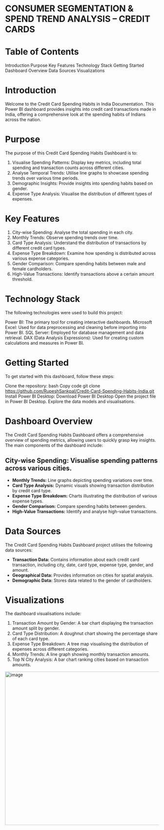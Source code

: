 # CONSUMER SEGMENTATION & SPEND TREND ANALYSIS – CREDIT CARDS
 
# Table of Contents
Introduction
Purpose
Key Features
Technology Stack
Getting Started
Dashboard Overview
Data Sources
Visualizations

# Introduction
Welcome to the Credit Card Spending Habits in India Documentation. This Power BI dashboard provides insights into credit card transactions made in India, offering a comprehensive look at the spending habits of Indians across the nation.

# Purpose
The purpose of this Credit Card Spending Habits Dashboard is to:

1. Visualise Spending Patterns: Display key metrics, including total spending and transaction counts across different cities.
2. Analyse Temporal Trends: Utilise line graphs to showcase spending trends over various time periods.
3. Demographic Insights: Provide insights into spending habits based on gender.
4. Expense Type Analysis: Visualise the distribution of different types of expenses.

# Key Features
1. City-wise Spending: Analyse the total spending in each city.
2. Monthly Trends: Observe spending trends over time.
3. Card Type Analysis: Understand the distribution of transactions by different credit card types.
4. Expense Type Breakdown: Examine how spending is distributed across various expense categories.
5. Gender Comparison: Compare spending habits between male and female cardholders.
6. High-Value Transactions: Identify transactions above a certain amount threshold.

# Technology Stack
The following technologies were used to build this project:

Power BI: The primary tool for creating interactive dashboards.
Microsoft Excel: Used for data preprocessing and cleaning before importing into Power BI.
SQL Server: Employed for database management and data retrieval.
DAX (Data Analysis Expressions): Used for creating custom calculations and measures in Power BI.

# Getting Started
To get started with this dashboard, follow these steps:

Clone the repository:
bash
Copy code
git clone https://github.com/RupeshSankpal/Credit-Card-Spending-Habits-India.git
Install Power BI Desktop: Download Power BI Desktop
Open the project file in Power BI Desktop.
Explore the data models and visualisations.

# Dashboard Overview
The Credit Card Spending Habits Dashboard offers a comprehensive overview of spending metrics, allowing users to quickly grasp key insights. The main components of the dashboard include:

## City-wise Spending: Visualise spending patterns across various cities.
- **Monthly Trends:** Line graphs depicting spending variations over time.
- **Card Type Analysis:** Dynamic visuals showing transaction distribution by credit card type.
- **Expense Type Breakdown:** Charts illustrating the distribution of various expense types.
- **Gender Comparison:** Compare spending habits between genders.
- **High-Value Transactions:** Identify and analyse high-value transactions.

# Data Sources
The Credit Card Spending Habits Dashboard project utilises the following data sources:

- **Transaction Data:** Contains information about each credit card transaction, including city, date, card type, expense type, gender, and amount.
- **Geographical Data:** Provides information on cities for spatial analysis.
- **Demographic Data:** Stores data related to the gender of cardholders.

# Visualizations
The dashboard visualisations include:

1. Transaction Amount by Gender: A bar chart displaying the transaction amount split by gender.
2. Card Type Distribution: A doughnut chart showing the percentage share of each card type.
3. Expense Type Breakdown: A tree map visualising the distribution of expenses across different categories.
4. Monthly Trends: A line graph showing monthly transaction amounts.
5. Top N City Analysis: A bar chart ranking cities based on transaction amounts.

<img width="902" height="501" alt="image" src="https://github.com/user-attachments/assets/4e5fab84-feea-40ff-b6d0-de74bcfc9451" />






